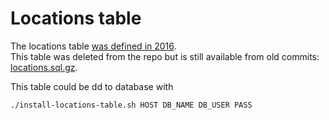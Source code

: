# Locations table

The locations table [was defined in 2016](https://github.com/GSA/data.gov/search?q=location+table&type=commits).  
This table was deleted from the repo but is still available from old commits: [locations.sql.gz](https://github.com/GSA/data.gov/raw/71936f004be1882a506362670b82c710c64ef796/ansible/roles/software/ec2/ansible/files/locations.sql.gz).  

This table could be dd to database with

```bash
./install-locations-table.sh HOST DB_NAME DB_USER PASS
```

